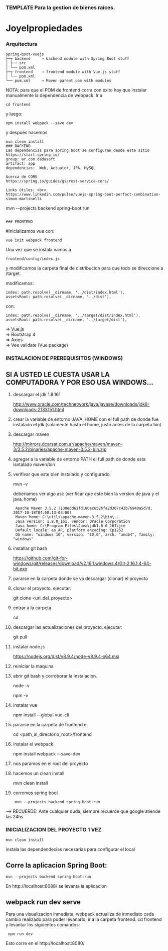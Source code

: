 ### TEMPLATE Para la gestion de bienes raíces.

# Joyelpropiedades


### Arquitectura
```
spring-boot-vuejs
├─┬ backend     → backend module with Spring Boot stuff
│ ├── src
│ └── pom.xml
├─┬ frontend    → frontend module with Vue.js stuff
│ └── pom.xml
└── pom.xml     → Maven parent pom with modules
```
NOTA: para que el POM de frontend corra con éxito hay que instalar manualmente la dependencia de webpack. Ir a
`````
cd frontend
`````
y luego:
````
npm install webpack --save dev
````
y después hacemos
````
mvn clean install
### BACKEND
Las dependencias para spring boot se configuran desde este sitio
https://start.spring.io/
group: ar.com.dadasoft
artifact: app
dependencias:  Web, Actuator, JPA, MySQL

Acerca de CORS
https://spring.io/guides/gs/rest-service-cors/

Links útiles: <br>
https://www.linkedin.com/pulse/vuejs-spring-boot-perfect-combination-simon-martinelli

````
mvn --projects backend spring-boot:run

````

### FRONTEND

````
#Inicializamos vue con:
```
vue init webpack frontend

```

Una vez que se instala vamos a
```
frontend/config/index.js
```
y modificamos la carpeta final de distribucion
para que todo se direccione a /target.

modificamos:
```
index: path.resolve(__dirname, '../dist/index.html'),
assetsRoot: path.resolve(__dirname, '../dist'),
```
con:
```
index: path.resolve(__dirname, '../target/dist/index.html'),
assetsRoot: path.resolve(__dirname, '../target/dist'),

```

=> Vue.js <br/>
=> Bootstrap 4 <br/>
=> Axios <br/>
=> Vee validate (Vue package)


### INSTALACION DE PREREQUISITOS (WINDOWS)

SI A USTED LE CUESTA USAR LA COMPUTADORA Y POR ESO USA WINDOWS...
-------------------------------------------------------------------


1. descargar el jdk 1.8.161

	http://www.oracle.com/technetwork/java/javase/downloads/jdk8-downloads-2133151.html

2. crear la variable de entorno JAVA_HOME con el full path de donde fue instalado el jdk (solamente hasta el home, justo antes de la carpeta bin)

3. descargar maven

	http://mirrors.dcarsat.com.ar/apache/maven/maven-3/3.5.2/binaries/apache-maven-3.5.2-bin.zip

4. agregar a la variable de entorno PATH el full path de donde esta isntalado maven/bin

5. verifivar que este bien instalado y configurado:

	mvn -v

	deberiamos ver algo asi: (verificar que este bien la version de java y el java_home)

		Apache Maven 3.5.2 (138edd61fd100ec658bfa2d307c43b76940a5d7d; 2017-10-18T04:58:13-03:00)
		Maven home: C:\utils\apache-maven-3.5.2\bin\..
		Java version: 1.8.0_161, vendor: Oracle Corporation
		Java home: C:\Program Files\Java\jdk1.8.0_161\jre
		Default locale: es_AR, platform encoding: Cp1252
		OS name: "windows 10", version: "10.0", arch: "amd64", family: "windows"

6. installar git bash

	https://github.com/git-for-windows/git/releases/download/v2.16.1.windows.4/Git-2.16.1.4-64-bit.exe

7. pararse en la carpeta donde se va descargar (clonar) el proyecto

8. clonar el proyecto. ejecutar:

	git clone <url_del_proyecto>

9. entrar a la carpeta

	cd <folder>

10. descargar las actualizaciones del proyecto. ejecutar:

	git pull

11. instalar node.js

	https://nodejs.org/dist/v8.9.4/node-v8.9.4-x64.msi

12. reiniciar la maquina

13. abrir git bash y corroborar la instalacion.

	node -v

	npm -v

14. instalar vue

	npm install --global vue-cli

15. pararse en la carpeta de frontend e

	cd <path_al_directorio_root>/frontend

16. instalar el webpack

	npm install webpack --save-dev

17. nos paramos en el root del proyecto

18. hacemos un clean install

	mvn clean install

19. corremos spring boot
````
	mvn --projects backend spring-boot:run
````


--> RECUERDE: Ante cualquier duda, siempre recuerde que google atiende las 24hs



### INICIALIZACION DEL PROYECTO 1 VEZ
```
mvn clean install
```
instala las dependendecias necesarias para configurar el local

## Corre la aplicacion Spring Boot:
```
mvn --projects backend spring-boot:run
```
En http://localhost:8088/ se levanta la aplicacion

## webpack run dev serve
Para una visualizacion inmediata, webpack actualiza de inmediato cada cambio realizado para poder levanarlo, ir a la carpeta frontend. cd frontend y levantar los siguientes comandos: <br>
```
 npm run dev
```
 Esto corre en el http://localhost:8080/

